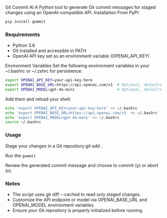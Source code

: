 Git Commit AI
A Python tool to generate Git commit messages for staged changes using an OpenAI-compatible API.
Installation
From PyPI:
```bash
pip install gommit
```

### Requirements

- Python 3.6
-  Git installed and accessible in PATH
-   OpenAI API key set as an environment variable (OPENAI_API_KEY)

Environment Variables
Set the following environment variables in your ~/.bashrc or ~/.zshrc for persistence:
```bash
export OPENAI_API_KEY=your-api-key-here
export OPENAI_BASE_URL=https://api.openai.com/v1  # Optional, defaults to OpenAI API
export OPENAI_MODEL=gpt-4o-mini                   # Optional, defaults to gpt-4o-mini
```

Add them and reload your shell:
```bash
echo 'export OPENAI_API_KEY=your-api-key-here' >> ~/.bashrc
echo 'export OPENAI_BASE_URL=https://api.openai.com/v1' >> ~/.bashrc
echo 'export OPENAI_MODEL=gpt-4o-mini' >> ~/.bashrc
source ~/.bashrc
```

### Usage

Stage your changes in a Git repository:git add .


Run the `gommit`


Review the generated commit message and choose to commit (y) or abort (n).

### Notes

- The script uses git diff --cached to read only staged changes.
- Customize the API endpoint or model via OPENAI_BASE_URL and OPENAI_MODEL environment variables.
- Ensure your Git repository is properly initialized before running.

